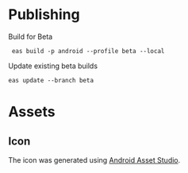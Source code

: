 

# Publishing
Build for Beta
```
 eas build -p android --profile beta --local
 ```

Update existing beta builds

```
eas update --branch beta
```


# Assets

## Icon
The icon was generated using [Android Asset Studio](https://romannurik.github.io/AndroidAssetStudio/icons-launcher.html#foreground.type=clipart&foreground.clipart=directions_bus&foreground.space.trim=1&foreground.space.pad=0.25&foreColor=rgb(241%2C%20190%2C%2073)&backColor=rgb(200%2C%2016%2C%2047)&crop=0&backgroundShape=circle&effects=none&name=ic_launcher).